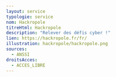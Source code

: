```yaml
---
layout: service
typologie: service
nom: Hackropole
titreHtml: Hackropole
description: "Relever des défis cyber !"
lien: https://hackropole.fr/fr/
illustration: hackropole/hackropole.png
sources:
  - ANSSI
droitsAcces:
  - ACCES_LIBRE
---
```

